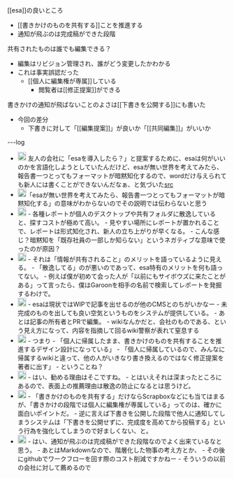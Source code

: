 
[[esa]]の良いところ
- [[書きかけのものを共有する]]ことを推進する
- 通知が飛ぶのは完成稿ができた段階

共有されたものは誰でも編集できる？
- 編集はリビジョン管理され、誰がどう変更したかわかる
- これは事実誤認だった
    - [[個人に編集権が専属]]している
        - 閲覧者は[[修正提案]]ができる

書きかけの通知が飛ばないことのよさは[[下書きを公開する]]にも書いた
- 今回の差分
    - 下書きに対して「[[編集提案]]」が良いか「[[共同編集]]」がいいか

---log
- <img src='https://scrapbox.io/api/pages/nishio/tokoroten/icon' alt='tokoroten.icon' height="19.5"/> 友人の会社に「esaを導入したら？」と提案するために、esaは何がいいのかを言語化しようとしていたんだけど、esaが無い世界を考えてみたら、報告書一つとってもフォーマットが暗黙知化するので、wordだけ与えられても新人には書くことができないんだなぁ、と気づいた[src](https://twitter.com/tokoroten/status/1240124070982823937)
- <img src='https://scrapbox.io/api/pages/nishio/nishio/icon' alt='nishio.icon' height="19.5"/>「esaが無い世界を考えてみたら、報告書一つとってもフォーマットが暗黙知化する」の意味がわからないのでその説明では伝わらないと思う
- <img src='https://scrapbox.io/api/pages/nishio/tokoroten/icon' alt='tokoroten.icon' height="19.5"/>
    - 各種レポートが個人のデスクトップや共有フォルダに散逸していると、探すコストが極めて高い。
    - 見やすい場所にレポートが置かれることで、レポートは形式知化され、新人の立ち上がりが早くなる。
    - こんな感じ？暗黙知を「既存社員の一部しか知らない」というネガティブな意味で使ったのが原因？
- <img src='https://scrapbox.io/api/pages/nishio/nishio/icon' alt='nishio.icon' height="19.5"/>
    - それは「情報が共有されること」のメリットを語っているように見える。
    - 「散逸してる」のが悪いのであって、esa特有のメリットを何も語ってない。
    - 例えば僕が初めて会った人が「以前にもサイボウズに来たことがある」って言ったら、僕はGaroonを相手の名前で検索してレポートを発掘するわけで。
- <img src='https://scrapbox.io/api/pages/nishio/tokoroten/icon' alt='tokoroten.icon' height="19.5"/>
    - esaは現状ではWIPで記事を出せるのが他のCMSとのちがいかなー
    - 未完成のものを出しても良い空気というものをシステムが提供している。
    - あとは記事の所有者とPRで編集。
    - wikiなんかだと、会社のものである、という見え方になって、内容を指摘して回るwiki警察が表れて窒息する
- <img src='https://scrapbox.io/api/pages/nishio/nishio/icon' alt='nishio.icon' height="19.5"/>
    - つまり
        - 「個人に帰属したまま、書きかけのものを共有することを推進するデザイン設計になっている」
        - 「個人に帰属しているので、みんなに帰属するwikiと違って、他の人がいきなり書き換えるのではなく修正提案を著者に出す」
    - ということね？
- <img src='https://scrapbox.io/api/pages/nishio/tokoroten/icon' alt='tokoroten.icon' height="19.5"/>
    - はい、勧める理由はそこですね。
    - とはいえそれは深まったところにあるので、表面上の推薦理由は散逸の防止になるとは思うけど。
- <img src='https://scrapbox.io/api/pages/nishio/nishio/icon' alt='nishio.icon' height="19.5"/>
    - 「書きかけのものを共有する」だけならScrapboxなどにも当てはまるが、「書きかけの段階では個人に編集権が専属している」ってのは、確かに面白いポイントだ。
    - 逆に言えば下書きを公開した段階で他人に通知してしまうシステムは「下書きを公開せずに、完成度を高めてから投稿する」という行為を強化してしまうので好ましくない、と。
- <img src='https://scrapbox.io/api/pages/nishio/tokoroten/icon' alt='tokoroten.icon' height="19.5"/>
    - はい、通知が飛ぶのは完成稿ができた段階なのでよく出来ているなと思う。
    - あとはMarkdownなので、階層化した物事の考え方とか、
    - その後にgithubでワークフローを回す際のコスト削減ですかねー
    - そういうの以前の会社に対して薦めるので